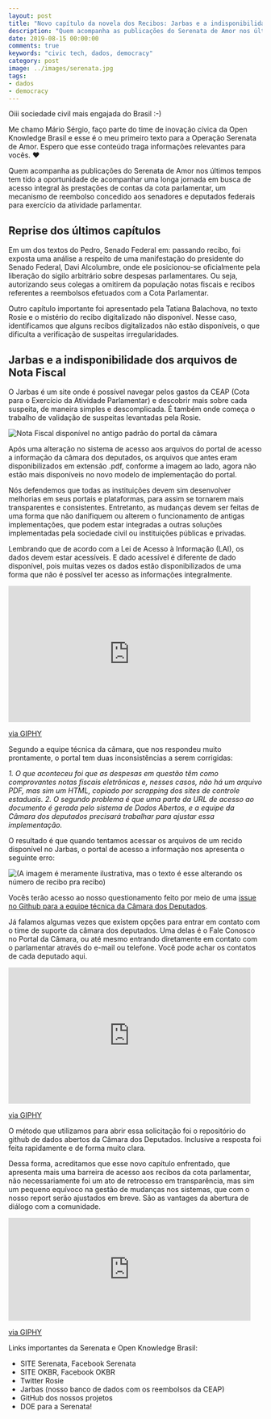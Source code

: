 ```yaml
---
layout: post
title: "Novo capítulo da novela dos Recibos: Jarbas e a indisponibilidade dos arquivos de Nota Fiscal"
description: "Quem acompanha as publicações do Serenata de Amor nos últimos tempos tem tido a oportunidade de acompanhar uma longa jornada em busca de acesso integral às prestações de contas da cota parlamentar, um mecanismo de reembolso concedido aos senadores e deputados federais para exercício da atividade parlamentar."
date: 2019-08-15 00:00:00
comments: true
keywords: "civic tech, dados, democracy"
category: post
image: ../images/serenata.jpg
tags:
- dados
- democracy
---
```


Oiii sociedade civil mais engajada do Brasil :-)

Me chamo Mário Sérgio, faço parte do time de inovação cívica da Open Knowledge Brasil e esse é o meu primeiro texto para a Operação Serenata de Amor. Espero que esse conteúdo traga informações relevantes para vocês. ❤

Quem acompanha as publicações do Serenata de Amor nos últimos tempos tem tido a oportunidade de acompanhar uma longa jornada em busca de acesso integral às prestações de contas da cota parlamentar, um mecanismo de reembolso concedido aos senadores e deputados federais para exercício da atividade parlamentar.

<h2>Reprise dos últimos capítulos</h2>
Em um dos textos do Pedro, Senado Federal em: passando recibo, foi exposta uma análise a respeito de uma manifestação do presidente do Senado Federal, Davi Alcolumbre, onde ele posicionou-se oficialmente pela liberação do sigilo arbitrário sobre despesas parlamentares. Ou seja, autorizando seus colegas a omitirem da população notas fiscais e recibos referentes a reembolsos efetuados com a Cota Parlamentar.

Outro capítulo importante foi apresentado pela Tatiana Balachova, no texto Rosie e o mistério do recibo digitalizado não disponível. Nesse caso, identificamos que alguns recibos digitalizados não estão disponíveis, o que dificulta a verificação de suspeitas irregularidades.

<h2>Jarbas e a indisponibilidade dos arquivos de Nota Fiscal</h2>
O Jarbas é um site onde é possível navegar pelos gastos da CEAP (Cota para o Exercício da Atividade Parlamentar) e descobrir mais sobre cada suspeita, de maneira simples e descomplicada. É também onde começa o trabalho de validação de suspeitas levantadas pela Rosie.

![Nota Fiscal disponível no antigo padrão do portal da câmara]([[https://mariosergio.me/images/zeus_api.webp](https://drive.google.com/viewerng/viewer?url=https://www.camara.leg.br/cota-parlamentar/documentos/publ/2340/2017/6368649.pdf)](https://drive.google.com/viewerng/viewer?url=https://www.camara.leg.br/cota-parlamentar/documentos/publ/2340/2017/6368649.pdf))

Após uma alteração no sistema de acesso aos arquivos do portal de acesso a informação da câmara dos deputados, os arquivos que antes eram disponibilizados em extensão .pdf, conforme a imagem ao lado, agora não estão mais disponíveis no novo modelo de implementação do portal.

Nós defendemos que todas as instituições devem sim desenvolver melhorias em seus portais e plataformas, para assim se tornarem mais transparentes e consistentes. Entretanto, as mudanças devem ser feitas de uma forma que não danifiquem ou alterem o funcionamento de antigas implementações, que podem estar integradas a outras soluções implementadas pela sociedade civil ou instituições públicas e privadas.

Lembrando que de acordo com a Lei de Acesso à Informação (LAI), os dados devem estar acessíveis. E dado acessível é diferente de dado disponível, pois muitas vezes os dados estão disponibilizados de uma forma que não é possível ter acesso as informações integralmente.

<iframe src="https://giphy.com/embed/2uIo15nEts52m4uYHP" width="480" height="270" frameBorder="0" class="giphy-embed" allowFullScreen></iframe><p><a href="https://giphy.com/gifs/wetv-we-tv-growing-up-hip-hop-growinguphiphop-2uIo15nEts52m4uYHP">via GIPHY</a></p>

Segundo a equipe técnica da câmara, que nos respondeu muito prontamente, o portal tem duas inconsistências a serem corrigidas:

*1. O que aconteceu foi que as despesas em questão têm como comprovantes notas fiscais eletrônicas e, nesses casos, não há um arquivo PDF, mas sim um HTML, copiado por scrapping dos sites de controle estaduais.*
*2. O segundo problema é que uma parte da URL de acesso ao documento é gerada pelo sistema de Dados Abertos, e a equipe da Câmara dos deputados precisará trabalhar para ajustar essa implementação.*

O resultado é que quando tentamos acessar os arquivos de um recido disponível no Jarbas, o portal de acesso a informação nos apresenta o seguinte erro:

![(A imagem é meramente ilustrativa, mas o texto é esse alterando os número de recibo pra recibo)](https://mariosergio.me/images/not_found.webp)

Vocês terão acesso ao nosso questionamento feito por meio de uma [issue no Github para a equipe técnica da Câmara dos Deputados](https://github.com/CamaraDosDeputados/dados-abertos/issues/268?source=post_page-----bb6b5b43dd65--------------------------------).

Já falamos algumas vezes que existem opções para entrar em contato com o time de suporte da câmara dos deputados. Uma delas é o Fale Conosco no Portal da Câmara, ou até mesmo entrando diretamente em contato com o parlamentar através do e-mail ou telefone. Você pode achar os contatos de cada deputado aqui.

<iframe src="https://giphy.com/embed/XbT8b0H8vDk52" width="480" height="270" frameBorder="0" class="giphy-embed" allowFullScreen></iframe><p><a href="https://giphy.com/gifs/XbT8b0H8vDk52">via GIPHY</a></p>

O método que utilizamos para abrir essa solicitação foi o repositório do github de dados abertos da Câmara dos Deputados. Inclusive a resposta foi feita rapidamente e de forma muito clara.

Dessa forma, acreditamos que esse novo capítulo enfrentado, que apresenta mais uma barreira de acesso aos recibos da cota parlamentar, não necessariamente foi um ato de retrocesso em transparência, mas sim um pequeno equívoco na gestão de mudanças nos sistemas, que com o nosso report serão ajustados em breve. São as vantages da abertura de diálogo com a comunidade.

<iframe src="https://giphy.com/embed/RHEqKwRZDwFKE" width="480" height="204" frameBorder="0" class="giphy-embed" allowFullScreen></iframe><p><a href="https://giphy.com/gifs/satisfying-screen-loading-RHEqKwRZDwFKE">via GIPHY</a></p>

Links importantes da Serenata e Open Knowledge Brasil:
- SITE Serenata, Facebook Serenata
- SITE OKBR, Facebook OKBR
- Twitter Rosie
- Jarbas (nosso banco de dados com os reembolsos da CEAP)
- GitHub dos nossos projetos
- DOE para a Serenata!
